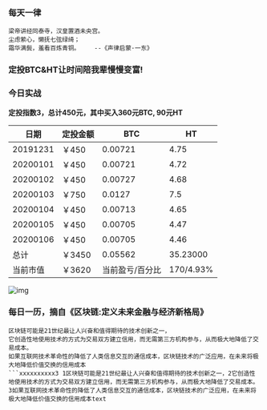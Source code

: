 ### 每天一律

```text
梁帝讲经同泰寺，汉皇置酒未央宫。
尘虑萦心，懒抚七弦绿绮；
霜华满鬓，羞看百炼青铜。    --《声律启蒙·一东》
```

### 定投BTC&HT让时间陪我辈慢慢变富!

### 今日实战

**定投指数3，总计450元，其中买入360元BTC, 90元HT**

| 日期     | 定投金额 | BTC             | HT        |
| -------- | -------- | --------------- | --------- |
| 20191231 | ￥450    | 0.00721         | 4.75      |
| 20200101 | ￥450    | 0.00721         | 4.72      |
| 20200102 | ￥450    | 0.00727         | 4.68      |
| 20200103 | ￥750    | 0.0127          | 7.5       |
| 20200104 | ￥450    | 0.00713         | 4.65      |
| 20200105 | ￥450    | 0.00705         | 4.47      |
| 20200106 | ￥450    | 0.00705         | 4.46      |
| 总计     | ￥3450   | 0.05562         | 35.23000  |
| 当前市值 | ￥3620   | 当前盈亏/百分比 | 170/4.93% |

![img](https://oss02.bihu.com/image/20200105/365731e55198cde673d841c7b94ed952_GY4TMKRYG4YA.jpg)

### 每日一历，摘自《区块链:定义未来金融与经济新格局》

~~~text
区块链可能是21世纪最让人兴奋和值得期待的技术创新之一，
它创造性地使用技术的方式为交易双方建立信用，而无需第三方机构参与，从而极大地降低了交易成本。
如果互联网技术革命性的降低了人类信息交互的通信成本，区块链技术的广泛应用，在未来将极大地降低价值交换的信用成本
```xxxxxxxxxx3 1区块链可能是21世纪最让人兴奋和值得期待的技术创新之一，2它创造性地使用技术的方式为交易双方建立信用，而无需第三方机构参与，从而极大地降低了交易成本。3如果互联网技术革命性的降低了人类信息交互的通信成本，区块链技术的广泛应用，在未来将极大地降低价值交换的信用成本text
~~~